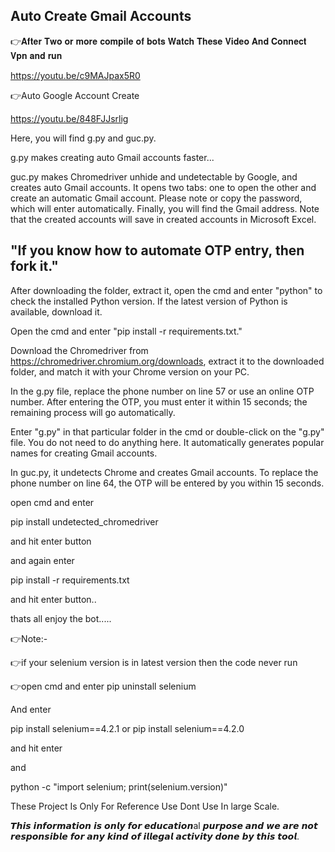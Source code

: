 ## Auto Create Gmail Accounts

👉𝐀𝐟𝐭𝐞𝐫 𝐓𝐰𝐨 𝐨𝐫 𝐦𝐨𝐫𝐞 𝐜𝐨𝐦𝐩𝐢𝐥𝐞 𝐨𝐟 𝐛𝐨𝐭𝐬 𝐖𝐚𝐭𝐜𝐡 𝐓𝐡𝐞𝐬𝐞 𝐕𝐢𝐝𝐞𝐨 𝐀𝐧𝐝 𝐂𝐨𝐧𝐧𝐞𝐜𝐭 𝐕𝐩𝐧 𝐚𝐧𝐝 𝐫𝐮𝐧

https://youtu.be/c9MAJpax5R0

👉Auto Google Account Create

https://youtu.be/848FJJsrlig

Here, you will find g.py and guc.py.

g.py makes creating auto Gmail accounts faster...

guc.py makes Chromedriver unhide and undetectable by Google, and creates auto Gmail accounts. It opens two tabs: one to open the other and create an automatic Gmail account. Please note or copy the password, which will enter automatically. Finally, you will find the Gmail address. Note that the created accounts will save in created accounts in Microsoft Excel.

## "If you know how to automate OTP entry, then fork it."

After downloading the folder, extract it, open the cmd and enter "python" to check the installed Python version. If the latest version of Python is available, download it.

Open the cmd and enter "pip install -r requirements.txt."

Download the Chromedriver from https://chromedriver.chromium.org/downloads, extract it to the downloaded folder, and match it with your Chrome version on your PC.

In the g.py file, replace the phone number on line 57 or use an online OTP number. After entering the OTP, you must enter it within 15 seconds; the remaining process will go automatically.

Enter "g.py" in that particular folder in the cmd or double-click on the "g.py" file. You do not need to do anything here. It automatically generates popular names for creating Gmail accounts.

In guc.py, it undetects Chrome and creates Gmail accounts. To replace the phone number on line 64, the OTP will be entered by you within 15 seconds.

open cmd and enter 

pip install undetected_chromedriver

and hit enter button 

and again enter

pip install -r requirements.txt

and hit enter button..

thats all enjoy the bot.....

👉Note:-

👉if your selenium version is in latest version then the code never run

👉open cmd and enter pip uninstall selenium

And enter

pip install selenium==4.2.1 or pip install selenium==4.2.0

and hit enter

and

python -c "import selenium; print(selenium.version)"

These Project Is Only For Reference Use Dont Use In large Scale.

𝙏𝙝𝙞𝙨 𝙞𝙣𝙛𝙤𝙧𝙢𝙖𝙩𝙞𝙤𝙣 𝙞𝙨 𝙤𝙣𝙡𝙮 𝙛𝙤𝙧 𝙚𝙙𝙪𝙘𝙖𝙩𝙞𝙤𝙣al 𝙥𝙪𝙧𝙥𝙤𝙨𝙚 𝙖𝙣𝙙 𝙬𝙚 𝙖𝙧𝙚 𝙣𝙤𝙩 𝙧𝙚𝙨𝙥𝙤𝙣𝙨𝙞𝙗𝙡𝙚 𝙛𝙤𝙧 𝙖𝙣𝙮 𝙠𝙞𝙣𝙙 𝙤𝙛 𝙞𝙡𝙡𝙚𝙜𝙖𝙡 𝙖𝙘𝙩𝙞𝙫𝙞𝙩𝙮 𝙙𝙤𝙣𝙚 𝙗𝙮 𝙩𝙝𝙞𝙨 𝙩𝙤𝙤𝙡.










